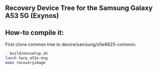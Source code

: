 ## Recovery Device Tree for the Samsung Galaxy A53 5G (Exynos)

## How-to compile it:

First clone common tree to device/samsung/s5e8825-common.

```sh
. build/envsetup.sh
lunch twrp_a53x-eng
make recoveryimage
```
